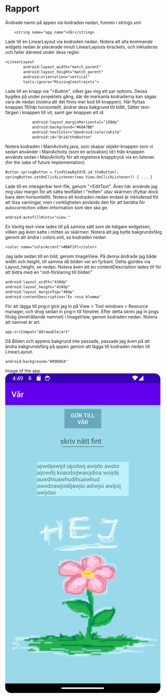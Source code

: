 
# Rapport
Ändrade namn på appen via kodraden nedan, funnen i strings.xml
```
    <string name="app_name">Vår</string>
```
Lade till en LinearLayout via kodraden nedan. Notera att alla kommande widgets nedan är placerade innuti LinearLayouts-brackets, och inkluderas
och faller därmed under dess regler.
```
<LinearLayout
        android:layout_width="match_parent"
        android:layout_height="match_parent"
        android:orientation="vertical"
        tools:ignore="MissingConstraints">
```
Lade till en knapp via "<Button", vilket gav mig ett par options. Dessa bygdes på under projektets gång, där de markanta kodraderna
kan sägas vara de nedan (notera att det finns mer kod till knappen). Här flyttas knappen 150dp horisontellt, ändrar dess bakgrund till blått,
Sätter text-färgen i knappen till vit, samt ger knappen ett id.
```
            android:layout_marginHorizontal="150dp"
            android:background="#68A7BD"
            android:textColor="@android:color/white"
            android:id="@+id/theButton"
```
Notera kodraden i MainActivity.java, som skapar objekt-knappen som vi sedan använder i MainActivity (som en activation)
Id:t från knappen används sedan i MainActivity för att registrera knapptryck via en 
listener. (for the sake of future implementation)

```
Button springButton = findViewById(R.id.theButton);
springButton.setOnClickListener(new View.OnClickListener() { ... }
```
Lade till en inteagerbar text-flik, genom "<EditText". Även här använde jag mig utav margin för att sätta textfältet i 
"mitten" utav skärmen (flyttar dock bara dem horisontellt). Notera att kodraden nedan endast är inkluderad för att lösa varningar, men i verkligheten
används den för att berätta för autocorrection vilken information som den ska ge.
```
android:autofillHints="view."
```
En Vanlig text-view lades till på samma sätt som de tidigare widgetsen, vilken jag även satte i mitten av skärmen. Notera att jag bytte bakgrundsfärg
genom att ändra i colors.xml, se kodraden nedan
```
<color name="colorAccent">#BAF1FC</color>
```

Jag lade sedan till en bild, genom ImageView. På denna ändrade jag både width och height, till samma då bilden var en fyrkant. 
Detta gjordes via Layout_height, se nedan. Notera även att en contentDescription lades till för att bidra med en "ord-förklaring till bilden"
```
android:layout_width="410dp"
android:layout_height="410dp"
android:layout_marginTop="40dp"
android:contentDescription="En rosa blomma"
```
För att lägga till png:n gick jag in på View > Tool windows > Resource manager, och drog sedan in png:n till fönstret.
Efter detta skrev jag in pngs filväg (innehållande namnet) i ImageView, genom kodraden nedan. Notera att namnet är art.
```
app:srcCompat="@drawable/art"
```
Då Bilden och appens bakgrund inte passade, passade jag även på att ändra bakgrundsfärg på appen genom att lägga till kodraden
nedan till LinearLayout.
```
android:background="#99D9EA"
```
Image of the app
![](aSimpleSpringPage.png)